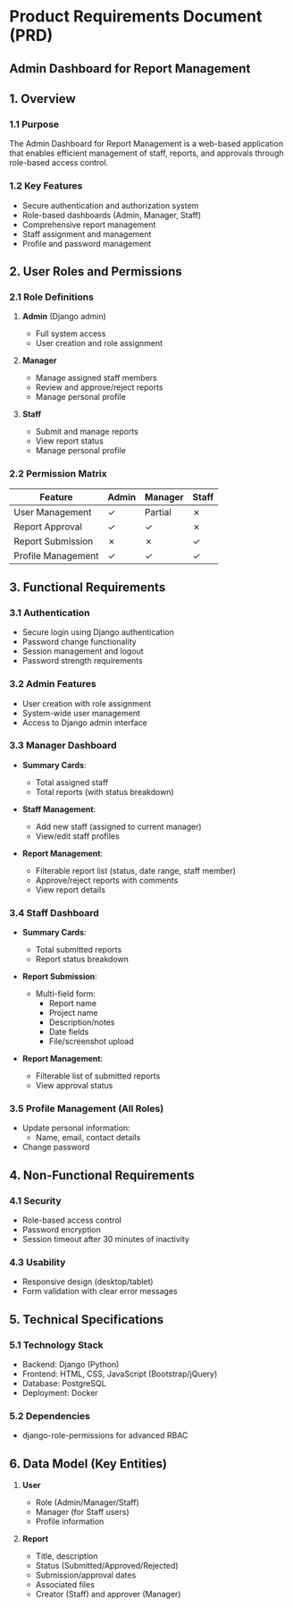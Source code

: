 # Product Requirements Document (PRD)
## Admin Dashboard for Report Management

## 1. Overview
### 1.1 Purpose
The Admin Dashboard for Report Management is a web-based application that enables efficient management of staff, reports, and approvals through role-based access control.

### 1.2 Key Features
- Secure authentication and authorization system
- Role-based dashboards (Admin, Manager, Staff)
- Comprehensive report management
- Staff assignment and management
- Profile and password management

## 2. User Roles and Permissions
### 2.1 Role Definitions
1. **Admin** (Django admin)
   - Full system access
   - User creation and role assignment

2. **Manager**
   - Manage assigned staff members
   - Review and approve/reject reports
   - Manage personal profile

3. **Staff**
   - Submit and manage reports
   - View report status
   - Manage personal profile

### 2.2 Permission Matrix
| Feature                | Admin | Manager | Staff |
|------------------------|-------|---------|-------|
| User Management        | ✓     | Partial | ✗     |
| Report Approval        | ✓     | ✓       | ✗     |
| Report Submission      | ✗     | ✗       | ✓     |
| Profile Management     | ✓     | ✓       | ✓     |

## 3. Functional Requirements
### 3.1 Authentication
- Secure login using Django authentication
- Password change functionality
- Session management and logout
- Password strength requirements

### 3.2 Admin Features
- User creation with role assignment
- System-wide user management
- Access to Django admin interface

### 3.3 Manager Dashboard
- **Summary Cards**:
  - Total assigned staff
  - Total reports (with status breakdown)

- **Staff Management**:
  - Add new staff (assigned to current manager)
  - View/edit staff profiles

- **Report Management**:
  - Filterable report list (status, date range, staff member)
  - Approve/reject reports with comments
  - View report details

### 3.4 Staff Dashboard
- **Summary Cards**:
  - Total submitted reports
  - Report status breakdown

- **Report Submission**:
  - Multi-field form:
    - Report name
    - Project name
    - Description/notes
    - Date fields
    - File/screenshot upload

- **Report Management**:
  - Filterable list of submitted reports
  - View approval status

### 3.5 Profile Management (All Roles)
- Update personal information:
  - Name, email, contact details
- Change password

## 4. Non-Functional Requirements
### 4.1 Security
- Role-based access control
- Password encryption
- Session timeout after 30 minutes of inactivity

### 4.3 Usability
- Responsive design (desktop/tablet)
- Form validation with clear error messages

## 5. Technical Specifications
### 5.1 Technology Stack
- Backend: Django (Python)
- Frontend: HTML, CSS, JavaScript (Bootstrap/jQuery)
- Database: PostgreSQL
- Deployment: Docker

### 5.2 Dependencies
- django-role-permissions for advanced RBAC

## 6. Data Model (Key Entities)
1. **User**
   - Role (Admin/Manager/Staff)
   - Manager (for Staff users)
   - Profile information

2. **Report**
   - Title, description
   - Status (Submitted/Approved/Rejected)
   - Submission/approval dates
   - Associated files
   - Creator (Staff) and approver (Manager)
